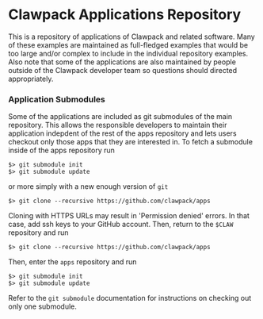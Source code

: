 # Clawpack Applications Repository

This is a repository of applications of Clawpack and related software.  Many of these examples are maintained as full-fledged examples that would be too large and/or complex to include in the individual repository examples.  Also note that some of the applications are also maintained by people outside of the Clawpack developer team so questions should directed appropriately.

### Application Submodules
Some of the applications are included as git submodules of the main repository.  This allows the responsible developers to maintain their application indepdent of the rest of the apps repository and lets users checkout only those apps that they are interested in.  To fetch a submodule inside of the apps repository run
```
$> git submodule init
$> git submodule update
```
or more simply with a new enough version of `git`
```
$> git clone --recursive https://github.com/clawpack/apps
```
Cloning with HTTPS URLs may result in 'Permission denied' errors. In that case, add ssh keys to your GitHub account. Then, return to the `$CLAW` repository and run
```
$> git clone --recursive https://github.com/clawpack/apps
```
Then, enter the `apps` repository and run
```
$> git submodule init
$> git submodule update
```
Refer to the `git submodule` documentation for instructions on checking out only one submodule.
